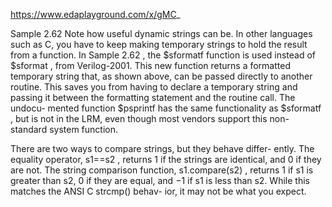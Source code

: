 https://www.edaplayground.com/x/gMC_

Sample 2.62
Note how useful dynamic strings can be. In other languages such as C, you have
to keep making temporary strings to hold the result from a function. In Sample 2.62 ,
the $sformatf function is used instead of $sformat , from Verilog-2001. This new
function returns a formatted temporary string that, as shown above, can be passed
directly to another routine. This saves you from having to declare a temporary string
and passing it between the formatting statement and the routine call. The undocu-
mented function $psprintf has the same functionality as $sformatf , but is not in
the LRM, even though most vendors support this non-standard system function.


There are two ways to compare strings, but they behave differ-
ently. The equality operator, s1==s2 , returns 1 if the strings are
identical, and 0 if they are not. The string comparison function,
s1.compare(s2) , returns 1 if s1 is greater than s2, 0 if they are
equal, and −1 if s1 is less than s2. While this matches the ANSI C strcmp() behav-
ior, it may not be what you expect.